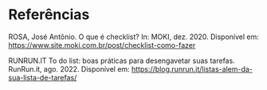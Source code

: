 # Referências

ROSA, José Antônio. O que é checklist? In: MOKI,   dez. 2020. Disponível em: https://www.site.moki.com.br/post/checklist-como-fazer

RUNRUN.IT To do list: boas práticas para desengavetar suas tarefas. RunRun.it, ago. 2022. Disponível em: https://blog.runrun.it/listas-alem-da-sua-lista-de-tarefas/
